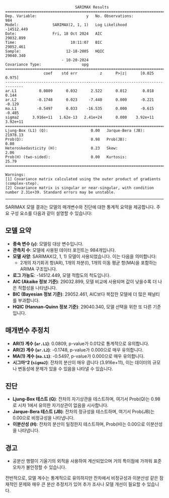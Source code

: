 ```text
                               SARIMAX Results                                
==============================================================================
Dep. Variable:                      y   No. Observations:                  984
Model:               SARIMAX(2, 1, 1)   Log Likelihood              -14512.449
Date:                Fri, 18 Oct 2024   AIC                          29032.899
Time:                        10:11:07   BIC                          29052.461
Sample:                    12-18-2005   HQIC                         29040.340
                         - 10-20-2024                                         
Covariance Type:                  opg                                         
==============================================================================
                 coef    std err          z      P>|z|      [0.025      0.975]
------------------------------------------------------------------------------
ar.L1          0.0809      0.032      2.522      0.012       0.018       0.144
ar.L2         -0.1748      0.023     -7.440      0.000      -0.221      -0.129
ma.L1         -0.5497      0.033    -16.535      0.000      -0.615      -0.485
sigma2      3.916e+11   1.62e-13   2.41e+24      0.000    3.92e+11    3.92e+11
===================================================================================
Ljung-Box (L1) (Q):                   0.00   Jarque-Bera (JB):             21978.13
Prob(Q):                              0.98   Prob(JB):                         0.00
Heteroskedasticity (H):               0.23   Skew:                             2.06
Prob(H) (two-sided):                  0.00   Kurtosis:                        25.79
===================================================================================

Warnings:
[1] Covariance matrix calculated using the outer product of gradients (complex-step).
[2] Covariance matrix is singular or near-singular, with condition number 2.31e+39. Standard errors may be unstable.

```
---


SARIMAX 모델 결과는 모델의 매개변수와 진단에 대한 통계적 요약을 제공합니다. 주요 구성 요소를 다음과 같이 설명할 수 있습니다:

## 모델 요약
- **종속 변수 (`y`)**: 모델링 대상 변수입니다.
- **관측치 수**: 모델에 사용된 데이터 포인트는 984개입니다.
- **모델 사양**: SARIMAX(2, 1, 1) 모델이 사용되었습니다. 이는 다음을 의미합니다:
  - 2개의 자기회귀 항(AR), 1개의 차분(I), 1개의 이동 평균 항(MA)을 포함하는 ARIMA 구조입니다.
- **로그 가능도**: -14512.449, 모델 적합도의 척도입니다.
- **AIC (Akaike 정보 기준)**: 29032.899, 모델 비교에 사용되며 값이 낮을수록 더 나은 적합성을 나타냅니다.
- **BIC (Bayesian 정보 기준)**: 29052.461, AIC보다 복잡한 모델에 더 많은 패널티를 부과합니다.
- **HQIC (Hannan-Quinn 정보 기준)**: 29040.340, 모델 선택을 위한 또 다른 기준입니다.

## 매개변수 추정치
- **AR(1) 계수 (`ar.L1`)**: 0.0809, p-value가 0.012로 통계적으로 유의합니다.
- **AR(2) 계수 (`ar.L2`)**: -0.1748, p-value가 0.000으로 매우 유의합니다.
- **MA(1) 계수 (`ma.L1`)**: -0.5497, p-value가 0.000으로 매우 유의합니다.
- **시그마^2 (`sigma2`)**: 잔차의 분산이 매우 큽니다 (3.916e+11), 이는 데이터의 규모나 변동성에 문제가 있을 수 있음을 나타낼 수 있습니다.

## 진단
- **Ljung-Box 테스트 (Q)**: 잔차의 자기상관을 테스트하며, 여기서 Prob(Q)는 0.98로 시차 1에서 유의한 자기상관이 없음을 시사합니다.
- **Jarque-Bera 테스트 (JB)**: 잔차의 정규성을 테스트하며, 여기서 Prob(JB)는 0.00으로 비정규성을 나타냅니다.
- **이분산성 (H)**: 잔차의 분산이 일정한지 테스트하며, Prob(H)는 0.00으로 이분산성을 나타냅니다.

## 경고
- 공분산 행렬이 기울기의 외적을 사용하여 계산되었으며 거의 특이점에 가까워 표준 오차가 불안정할 수 있습니다.

전반적으로, 모델 계수는 통계적으로 유의하지만 잔차에서 비정규성과 이분산성 같은 잠재적인 문제와 매우 큰 분산 추정치가 있어 추가 조사나 모델 개선이 필요할 수 있습니다.
